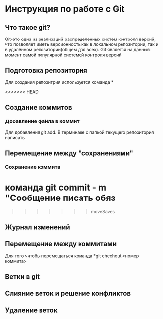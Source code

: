 # Инструкция по работе с Git

## Что такое git?
Git-это одна из реализаций распределенных систем контроля версий, что позволяет иметь версионность как в локальном репозитории, так и в удалённом репозитории(общем для всех). Git является на данный момент самой популярной системой контроля версий.

## Подготовка репозитория

Для создания репозитрия используется команда *


<<<<<<< HEAD

## Создание коммитов

### Добавление файла в коммит
Для добавления git add. В терминале с папкой текущего репозитория написать
## Перемещение между "сохранениями"
### Сохранение коммита
команда git commit - m "Сообщение писать обяз
=======
>>>>>>> moveSaves
## Журнал изменений


## Перемещение между коммитами
Для того ччтобы перемещаться команда *git chechout <номер коммита>
## Ветки в git

## Слияние веток и решение конфликтов

## Удаление веток